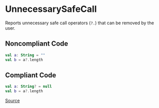 # UnnecessarySafeCall

Reports unnecessary safe call operators (`?.`) that can be removed by the user.

## Noncompliant Code

```kotlin
val a: String = ""
val b = a?.length
```
## Compliant Code

```kotlin
val a: String? = null
val b = a?.length
```

[Source](https://arturbosch.github.io/detekt/potential-bugs.html#unnecessarysafecall)
